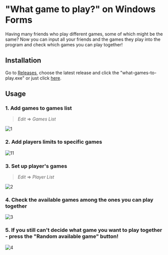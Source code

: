 # "What game to play?" on Windows Forms 
Having many friends who play different games, some of which might be the same? 
Now you can input all your friends and the games they play into the program and check which games you can play together!

## Installation
Go to <a href="https://github.com/malandrii/what-game-to-play-winforms/releases">Releases</a>, choose the latest release and click the "what-games-to-play.exe" or
just click <a href="https://github.com/malandrii/what-game-to-play-winforms/releases/download/1.0/what-game-to-play.exe">here</a>.

## Usage
### 1. Add games to games list
> *Edit* => *Games List*


![1](https://user-images.githubusercontent.com/111363234/204443654-4c00c1a8-dac0-47c5-a5a7-65097c5e4dde.png)

### 2. Add players limits to specific games


![11](https://user-images.githubusercontent.com/111363234/204443840-8a1a4b0b-20ab-48fa-afe1-62cff1b33b67.png)

### 3. Set up player's games
> *Edit* => *Player List*


![2](https://user-images.githubusercontent.com/111363234/204443696-4505e554-81c2-4bbc-a191-912ddb11207e.png)

### 4. Check the available games among the ones you can play together

![3](https://user-images.githubusercontent.com/111363234/204443969-185d4b7f-e9e5-423b-a34b-736c43e47843.png)

### 5. If you still can't decide what game you want to play together - press the "Random available game" button!

![4](https://user-images.githubusercontent.com/111363234/204444025-e57c32ff-599e-479f-8a0b-883dde0c48e9.png)
